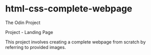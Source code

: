 # html-css-complete-webpage

The Odin Project

Project - Landing Page

This project involves creating a complete webpage from scratch by referring to provided images.
